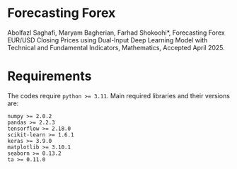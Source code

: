 # Forecasting Forex

Abolfazl Saghafi, Maryam Bagherian, Farhad Shokoohi*, Forecasting Forex EUR/USD Closing Prices using Dual-Input Deep
Learning Model with Technical and Fundamental Indicators, Mathematics, Accepted April 2025.

# Requirements
The codes require `python >= 3.11`. Main required libraries and their versions are:
```console
numpy >= 2.0.2
pandas >= 2.2.3
tensorflow >= 2.18.0
scikit-learn >= 1.6.1
keras >= 3.9.0
matplotlib >= 3.10.1
seaborn >= 0.13.2
ta >= 0.11.0

```
